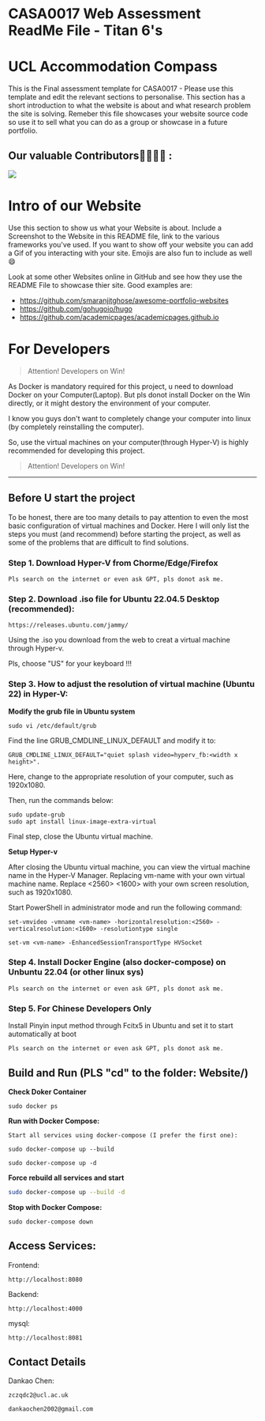 # CASA0017 Web Assessment ReadMe File - Titan 6's

# UCL Accommodation Compass

This is the Final assessment template for CASA0017 - Please use this template and edit the relevant sections to personalise.
This section has a short introduction to what the website is about and what research problem the site is solving.  Remeber this file showcases your website source code so use it to sell what you can do as a group or showcase in a future portfolio. 

## Our valuable Contributors👩‍💻👨‍💻 :

<a href="https://github.com/Reikimen/casa0017-web-TiTan-6/graphs/contributors">
  <img src="https://contributors-img.web.app/image?repo=Reikimen/casa0017-web-TiTan-6" />
</a>

# Intro of our Website

Use this section to show us what your Website is about. Include a Screenshot to the Website in this README file, link to the various frameworks you've used.  If you want to show off your website you can add a Gif of you interacting with your site.   Emojis are also fun to include as well 😄

Look at some other Websites online in GitHub and see how they use the README File to showcase thier site.  Good examples are:

- https://github.com/smaranjitghose/awesome-portfolio-websites
- https://github.com/gohugoio/hugo    
- https://github.com/academicpages/academicpages.github.io



# For Developers
> Attention! Developers on Win!

As Docker is mandatory required for this project, u need to download Docker on your Computer(Laptop). But pls donot install Docker on the Win directly, or it might destory the environment of your computer. 

I know you guys don't want to completely change your computer into linux (by completely reinstalling the computer). 

So, use the virtual machines on your computer(through Hyper-V) is highly recommended for developing this project.

> Attention! Developers on Win!

---

##  Before U start the project
To be honest, there are too many details to pay attention to even the most basic configuration of virtual machines and Docker. Here I will only list the steps you must (and recommend) before starting the project, as well as some of the problems that are difficult to find solutions.
### Step 1. Download Hyper-V from Chorme/Edge/Firefox
    Pls search on the internet or even ask GPT, pls donot ask me.
### Step 2. Download .iso file for Ubuntu 22.04.5 Desktop (recommended): 
    https://releases.ubuntu.com/jammy/
Using the .iso you download from the web to creat a virtual machine through Hyper-v. 

Pls, choose "US" for your keyboard !!!

### Step 3. How to adjust the resolution of virtual machine (Ubuntu 22) in Hyper-V:

**Modify the grub file in Ubuntu system**
```
sudo vi /etc/default/grub
```
Find the line GRUB_CMDLINE_LINUX_DEFAULT and modify it to:
```
GRUB_CMDLINE_LINUX_DEFAULT="quiet splash video=hyperv_fb:<width x height>". 
```
Here, change <width x height> to the appropriate resolution of your computer, such as 1920x1080.

Then, run the commands below:
```
sudo update-grub
sudo apt install linux-image-extra-virtual
```
Final step, close the Ubuntu virtual machine.

**Setup Hyper-v**

After closing the Ubuntu virtual machine, you can view the virtual machine name in the Hyper-V Manager. Replacing vm-name with your own virtual machine name.  Replace <2560> <1600> with your own screen resolution, such as 1920x1080.

Start PowerShell in administrator mode and run the following command:

    set-vmvideo -vmname <vm-name> -horizontalresolution:<2560> -verticalresolution:<1600> -resolutiontype single
    
    set-vm <vm-name> -EnhancedSessionTransportType HVSocket 


### Step 4. Install Docker Engine (also docker-compose) on Unbuntu 22.04 (or other linux sys)
    Pls search on the internet or even ask GPT, pls donot ask me.

### Step 5. For Chinese Developers Only
Install Pinyin input method through Fcitx5 in Ubuntu and set it to start automatically at boot

    Pls search on the internet or even ask GPT, pls donot ask me.

## Build and Run (PLS "cd" to the folder: Website/)

**Check Doker Container**

    sudo docker ps

**Run with Docker Compose:**

    Start all services using docker-compose (I prefer the first one):
    
    sudo docker-compose up --build
    
    sudo docker-compose up -d

**Force rebuild all services and start**  
```bash
sudo docker-compose up --build -d
```

**Stop with Docker Compose:**

    sudo docker-compose down


## Access Services:

Frontend: 

    http://localhost:8080

Backend: 

    http://localhost:4000

mysql: 

    http://localhost:8081

##  Contact Details

Dankao Chen:

    zczqdc2@ucl.ac.uk
    
    dankaochen2002@gmail.com
